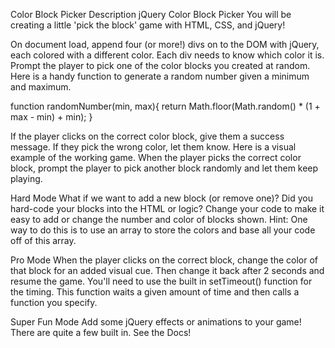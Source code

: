 Color Block Picker
Description
jQuery Color Block Picker
You will be creating a little 'pick the block' game with HTML, CSS, and jQuery!

On document load, append four (or more!) divs on to the DOM with jQuery, each colored with a different color. Each div needs to know which color it is.
Prompt the player to pick one of the color blocks you created at random.
Here is a handy function to generate a random number given a minimum and maximum.

function randomNumber(min, max){
    return Math.floor(Math.random() * (1 + max - min) + min); }

If the player clicks on the correct color block, give them a success message. If they pick the wrong color, let them know.
Here is a visual example of the working game.
<SEE PICTURE>
When the player picks the correct color block, prompt the player to pick another block randomly and let them keep playing.

Hard Mode
What if we want to add a new block (or remove one)? Did you hard-code your blocks into the HTML or logic? Change your code to make it easy to add or change the number and color of blocks shown. Hint: One way to do this is to use an array to store the colors and base all your code off of this array.

Pro Mode
When the player clicks on the correct block, change the color of that block for an added visual cue. Then change it back after 2 seconds and resume the game. You'll need to use the built in setTimeout() function for the timing. This function waits a given amount of time and then calls a function you specify.

Super Fun Mode
Add some jQuery effects or animations to your game! There are quite a few built in. See the Docs!
